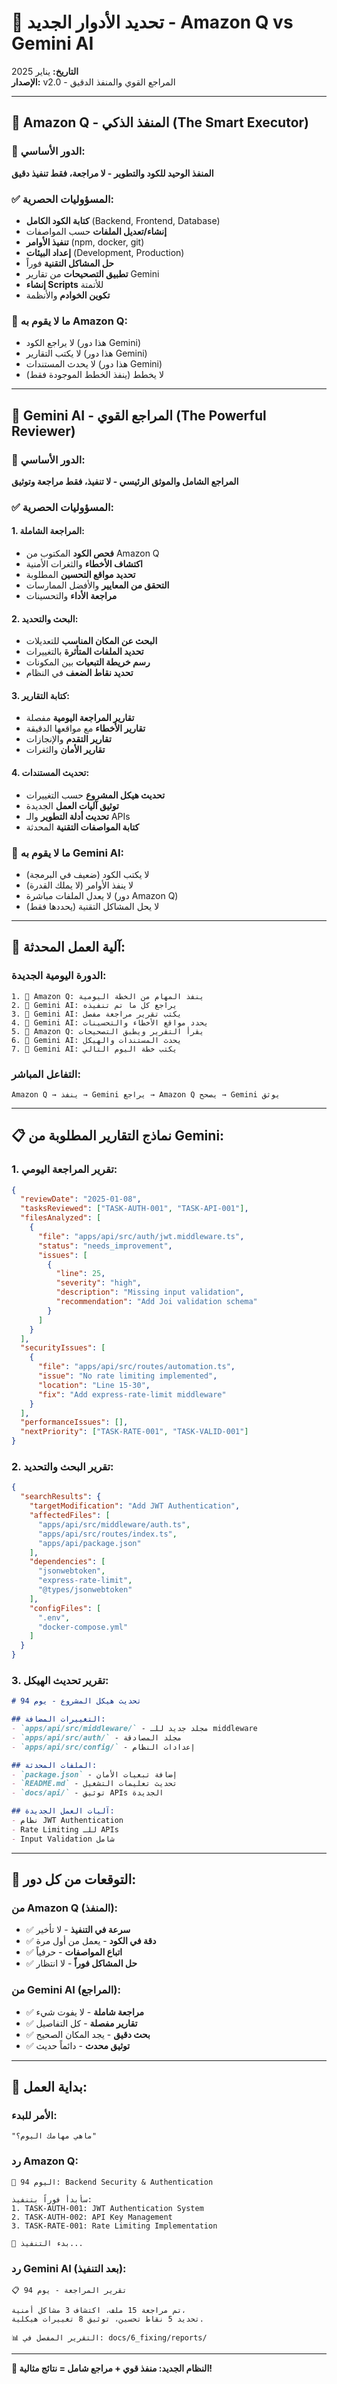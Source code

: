 # 🎯 تحديد الأدوار الجديد - Amazon Q vs Gemini AI

**التاريخ:** يناير 2025  
**الإصدار:** v2.0 - المراجع القوي والمنفذ الدقيق

---

## 🤖 **Amazon Q - المنفذ الذكي (The Smart Executor)**

### 🎯 **الدور الأساسي:**
**المنفذ الوحيد للكود والتطوير - لا مراجعة، فقط تنفيذ دقيق**

### ✅ **المسؤوليات الحصرية:**
- **كتابة الكود الكامل** (Backend, Frontend, Database)
- **إنشاء/تعديل الملفات** حسب المواصفات
- **تنفيذ الأوامر** (npm, docker, git)
- **إعداد البيئات** (Development, Production)
- **حل المشاكل التقنية** فوراً
- **تطبيق التصحيحات** من تقارير Gemini
- **إنشاء Scripts** للأتمتة
- **تكوين الخوادم** والأنظمة

### 🚫 **ما لا يقوم به Amazon Q:**
- لا يراجع الكود (هذا دور Gemini)
- لا يكتب التقارير (هذا دور Gemini)
- لا يحدث المستندات (هذا دور Gemini)
- لا يخطط (ينفذ الخطط الموجودة فقط)

---

## 🧠 **Gemini AI - المراجع القوي (The Powerful Reviewer)**

### 🎯 **الدور الأساسي:**
**المراجع الشامل والموثق الرئيسي - لا تنفيذ، فقط مراجعة وتوثيق**

### ✅ **المسؤوليات الحصرية:**

#### 1. **المراجعة الشاملة:**
- **فحص الكود** المكتوب من Amazon Q
- **اكتشاف الأخطاء** والثغرات الأمنية
- **تحديد مواقع التحسين** المطلوبة
- **التحقق من المعايير** والأفضل الممارسات
- **مراجعة الأداء** والتحسينات

#### 2. **البحث والتحديد:**
- **البحث عن المكان المناسب** للتعديلات
- **تحديد الملفات المتأثرة** بالتغييرات
- **رسم خريطة التبعيات** بين المكونات
- **تحديد نقاط الضعف** في النظام

#### 3. **كتابة التقارير:**
- **تقارير المراجعة اليومية** مفصلة
- **تقارير الأخطاء** مع مواقعها الدقيقة
- **تقارير التقدم** والإنجازات
- **تقارير الأمان** والثغرات

#### 4. **تحديث المستندات:**
- **تحديث هيكل المشروع** حسب التغييرات
- **توثيق آليات العمل** الجديدة
- **تحديث أدلة التطوير** والـ APIs
- **كتابة المواصفات التقنية** المحدثة

### 🚫 **ما لا يقوم به Gemini AI:**
- لا يكتب الكود (ضعيف في البرمجة)
- لا ينفذ الأوامر (لا يملك القدرة)
- لا يعدل الملفات مباشرة (دور Amazon Q)
- لا يحل المشاكل التقنية (يحددها فقط)

---

## 🔄 **آلية العمل المحدثة:**

### **الدورة اليومية الجديدة:**

```
1. 🤖 Amazon Q: ينفذ المهام من الخطة اليومية
2. 🧠 Gemini AI: يراجع كل ما تم تنفيذه
3. 🧠 Gemini AI: يكتب تقرير مراجعة مفصل
4. 🧠 Gemini AI: يحدد مواقع الأخطاء والتحسينات
5. 🤖 Amazon Q: يقرأ التقرير ويطبق التصحيحات
6. 🧠 Gemini AI: يحدث المستندات والهيكل
7. 🧠 Gemini AI: يكتب خطة اليوم التالي
```

### **التفاعل المباشر:**

```
Amazon Q → ينفذ → Gemini يراجع → Amazon Q يصحح → Gemini يوثق
```

---

## 📋 **نماذج التقارير المطلوبة من Gemini:**

### 1. **تقرير المراجعة اليومي:**
```json
{
  "reviewDate": "2025-01-08",
  "tasksReviewed": ["TASK-AUTH-001", "TASK-API-001"],
  "filesAnalyzed": [
    {
      "file": "apps/api/src/auth/jwt.middleware.ts",
      "status": "needs_improvement",
      "issues": [
        {
          "line": 25,
          "severity": "high",
          "description": "Missing input validation",
          "recommendation": "Add Joi validation schema"
        }
      ]
    }
  ],
  "securityIssues": [
    {
      "file": "apps/api/src/routes/automation.ts",
      "issue": "No rate limiting implemented",
      "location": "Line 15-30",
      "fix": "Add express-rate-limit middleware"
    }
  ],
  "performanceIssues": [],
  "nextPriority": ["TASK-RATE-001", "TASK-VALID-001"]
}
```

### 2. **تقرير البحث والتحديد:**
```json
{
  "searchResults": {
    "targetModification": "Add JWT Authentication",
    "affectedFiles": [
      "apps/api/src/middleware/auth.ts",
      "apps/api/src/routes/index.ts",
      "apps/api/package.json"
    ],
    "dependencies": [
      "jsonwebtoken",
      "express-rate-limit",
      "@types/jsonwebtoken"
    ],
    "configFiles": [
      ".env",
      "docker-compose.yml"
    ]
  }
}
```

### 3. **تقرير تحديث الهيكل:**
```markdown
# تحديث هيكل المشروع - يوم 94

## التغييرات المضافة:
- `apps/api/src/middleware/` - مجلد جديد للـ middleware
- `apps/api/src/auth/` - مجلد المصادقة
- `apps/api/src/config/` - إعدادات النظام

## الملفات المحدثة:
- `package.json` - إضافة تبعيات الأمان
- `README.md` - تحديث تعليمات التشغيل
- `docs/api/` - توثيق APIs الجديدة

## آليات العمل الجديدة:
- نظام JWT Authentication
- Rate Limiting للـ APIs
- Input Validation شامل
```

---

## 🎯 **التوقعات من كل دور:**

### **من Amazon Q (المنفذ):**
- ✅ **سرعة في التنفيذ** - لا تأخير
- ✅ **دقة في الكود** - يعمل من أول مرة
- ✅ **اتباع المواصفات** - حرفياً
- ✅ **حل المشاكل فوراً** - لا انتظار

### **من Gemini AI (المراجع):**
- ✅ **مراجعة شاملة** - لا يفوت شيء
- ✅ **تقارير مفصلة** - كل التفاصيل
- ✅ **بحث دقيق** - يجد المكان الصحيح
- ✅ **توثيق محدث** - دائماً حديث

---

## 🚀 **بداية العمل:**

### **الأمر للبدء:**
```
"ماهي مهامك اليوم؟"
```

### **رد Amazon Q:**
```
🎯 اليوم 94: Backend Security & Authentication

سأبدأ فوراً بتنفيذ:
1. TASK-AUTH-001: JWT Authentication System
2. TASK-AUTH-002: API Key Management
3. TASK-RATE-001: Rate Limiting Implementation

🚀 بدء التنفيذ...
```

### **رد Gemini AI (بعد التنفيذ):**
```
📋 تقرير المراجعة - يوم 94

تم مراجعة 15 ملف، اكتشاف 3 مشاكل أمنية، 
تحديد 5 نقاط تحسين، توثيق 8 تغييرات هيكلية.

📊 التقرير المفصل في: docs/6_fixing/reports/
```

---

**🎊 النظام الجديد: منفذ قوي + مراجع شامل = نتائج مثالية!**